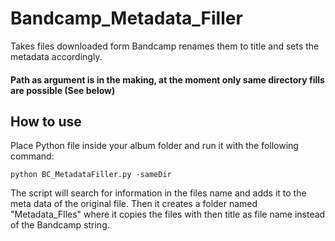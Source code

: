 # Bandcamp_Metadata_Filler
Takes files downloaded form Bandcamp renames them to title and sets the metadata accordingly. 

#### Path as argument is in the making, at the moment only same directory fills are possible (See below)

## How to use
Place Python file inside your album folder and run it with the following command:
```
python BC_MetadataFiller.py -sameDir
```
The script will search for information in the files name and adds it to the meta data of the original file. Then it creates a folder named "Metadata_FIles" where it copies the files with then title as file name instead of the Bandcamp string.




